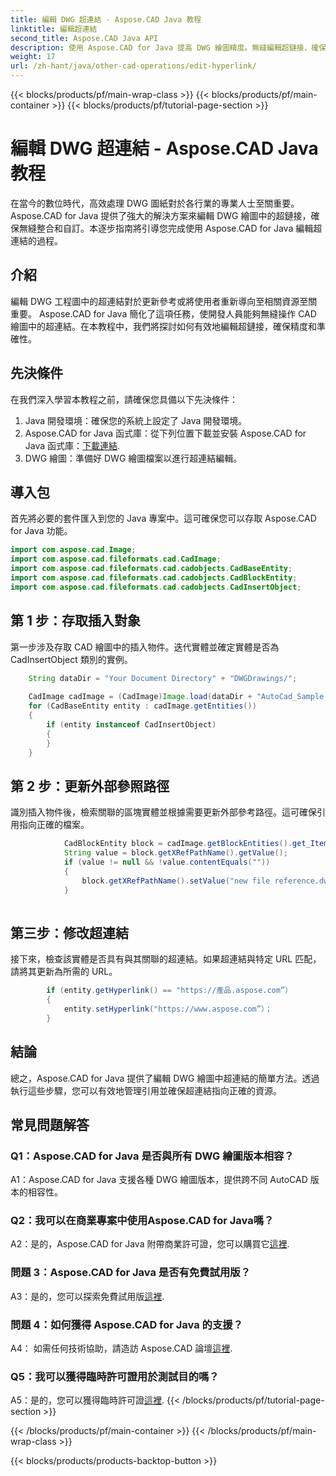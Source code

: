 ```yaml
---
title: 編輯 DWG 超連結 - Aspose.CAD Java 教程
linktitle: 編輯超連結
second_title: Aspose.CAD Java API
description: 使用 Aspose.CAD for Java 提高 DWG 繪圖精度。無縫編輯超鏈接，確保準確的引用。立即免費試用！
weight: 17
url: /zh-hant/java/other-cad-operations/edit-hyperlink/
---
```


{{< blocks/products/pf/main-wrap-class >}}
{{< blocks/products/pf/main-container >}}
{{< blocks/products/pf/tutorial-page-section >}}

# 編輯 DWG 超連結 - Aspose.CAD Java 教程

在當今的數位時代，高效處理 DWG 圖紙對於各行業的專業人士至關重要。 Aspose.CAD for Java 提供了強大的解決方案來編輯 DWG 繪圖中的超鏈接，確保無縫整合和自訂。本逐步指南將引導您完成使用 Aspose.CAD for Java 編輯超連結的過程。

## 介紹

編輯 DWG 工程圖中的超連結對於更新參考或將使用者重新導向至相關資源至關重要。 Aspose.CAD for Java 簡化了這項任務，使開發人員能夠無縫操作 CAD 繪圖中的超連結。在本教程中，我們將探討如何有效地編輯超鏈接，確保精度和準確性。

## 先決條件

在我們深入學習本教程之前，請確保您具備以下先決條件：
1. Java 開發環境：確保您的系統上設定了 Java 開發環境。
2.  Aspose.CAD for Java 函式庫：從下列位置下載並安裝 Aspose.CAD for Java 函式庫：[下載連結](https://releases.aspose.com/cad/java/).
3. DWG 繪圖：準備好 DWG 繪圖檔案以進行超連結編輯。

## 導入包

首先將必要的套件匯入到您的 Java 專案中。這可確保您可以存取 Aspose.CAD for Java 功能。

```java
import com.aspose.cad.Image;
import com.aspose.cad.fileformats.cad.CadImage;
import com.aspose.cad.fileformats.cad.cadobjects.CadBaseEntity;
import com.aspose.cad.fileformats.cad.cadobjects.CadBlockEntity;
import com.aspose.cad.fileformats.cad.cadobjects.CadInsertObject;

```

## 第 1 步：存取插入對象

第一步涉及存取 CAD 繪圖中的插入物件。迭代實體並確定實體是否為 CadInsertObject 類別的實例。

```java
    String dataDir = "Your Document Directory" + "DWGDrawings/";
    
    CadImage cadImage = (CadImage)Image.load(dataDir + "AutoCad_Sample.dwg");
    for (CadBaseEntity entity : cadImage.getEntities())
    {
        if (entity instanceof CadInsertObject)
        {
        }
	}
```

## 第 2 步：更新外部參照路徑

識別插入物件後，檢索關聯的區塊實體並根據需要更新外部參考路徑。這可確保引用指向正確的檔案。

```java
			CadBlockEntity block = cadImage.getBlockEntities().get_Item(((CadInsertObject)entity).getName());
            String value = block.getXRefPathName().getValue();
            if (value != null && !value.contentEquals(""))
            {
                block.getXRefPathName().setValue("new file reference.dwg");
            }
    
```

## 第三步：修改超連結

接下來，檢查該實體是否具有與其關聯的超連結。如果超連結與特定 URL 匹配，請將其更新為所需的 URL。

```java
        if (entity.getHyperlink() == "https://產品.aspose.com”）
        {
            entity.setHyperlink("https://www.aspose.com”）；
        }
```

## 結論

總之，Aspose.CAD for Java 提供了編輯 DWG 繪圖中超連結的簡單方法。透過執行這些步驟，您可以有效地管理引用並確保超連結指向正確的資源。

## 常見問題解答

### Q1：Aspose.CAD for Java 是否與所有 DWG 繪圖版本相容？

A1：Aspose.CAD for Java 支援各種 DWG 繪圖版本，提供跨不同 AutoCAD 版本的相容性。

### Q2：我可以在商業專案中使用Aspose.CAD for Java嗎？

 A2：是的，Aspose.CAD for Java 附帶商業許可證，您可以購買它[這裡](https://purchase.aspose.com/buy).

### 問題 3：Aspose.CAD for Java 是否有免費試用版？

A3：是的，您可以探索免費試用版[這裡](https://releases.aspose.com/).

### 問題 4：如何獲得 Aspose.CAD for Java 的支援？

A4： 如需任何技術協助，請造訪 Aspose.CAD 論壇[這裡](https://forum.aspose.com/c/cad/19).

### Q5：我可以獲得臨時許可證用於測試目的嗎？

 A5：是的，您可以獲得臨時許可證[這裡](https://purchase.aspose.com/temporary-license/).
{{< /blocks/products/pf/tutorial-page-section >}}

{{< /blocks/products/pf/main-container >}}
{{< /blocks/products/pf/main-wrap-class >}}

{{< blocks/products/products-backtop-button >}}
